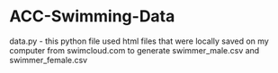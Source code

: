 # ACC-Swimming-Data

data.py - this python file used html files that were locally saved on my computer from swimcloud.com to generate swimmer_male.csv and swimmer_female.csv
